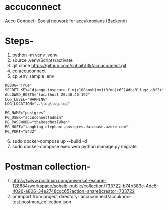# accuconnect
Accu Connect- Social network for accuknoxians (Backend)


# Steps-
1. python -m venv .venv
2. source .venv/Scripts/activate
3. git clone https://github.com/sohaib13k/accuconnect.git
4. cd accuconnect
5. cp .env_sample .env
```txt
DEBUG="True"
SECRET_KEY="django-insecure-f-mjx108soyh(mx1t3fmn)c6^)4#bs3lfugz_a8f2+*9*!e1vy"
ALLOWED_HOSTS="localhost 20.40.46.192"
LOG_LEVEL="WARNING"
LOG_LOCATION="..\log\log.log"

PG_NAME="postgres"
PG_USER="accuconnectadmin"
PG_PASSWORD="theRoadNotT@ken"
PG_HOST="laughing-elephant.postgres.database.azure.com"
PG_PORT="5432"
```
6. sudo docker-compose up --build -d
7. sudo docker-compose exec web python manage.py migrate


# Postman collection-
1. https://www.postman.com/universal-escape-128884/workspace/sohaib-public/collection/733722-b74b383c-4dc6-4026-a806-34e2748ccc65?action=share&creator=733722
2. or import from project directory- accuconnect/accuknox-test.postman_collection.json